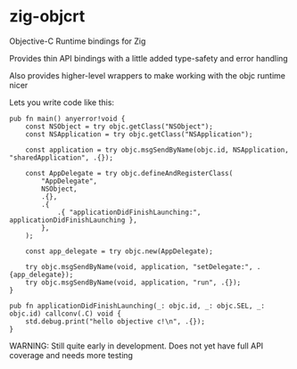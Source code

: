 # zig-objcrt

Objective-C Runtime bindings for Zig 

Provides thin API bindings with a little added type-safety and error handling

Also provides higher-level wrappers to make working with the objc runtime nicer

Lets you write code like this:

```zig
pub fn main() anyerror!void {
    const NSObject = try objc.getClass("NSObject");
    const NSApplication = try objc.getClass("NSApplication");

    const application = try objc.msgSendByName(objc.id, NSApplication, "sharedApplication", .{});

    const AppDelegate = try objc.defineAndRegisterClass(
        "AppDelegate",
        NSObject,
        .{},
        .{
            .{ "applicationDidFinishLaunching:", applicationDidFinishLaunching },
        },
    );

    const app_delegate = try objc.new(AppDelegate);

    try objc.msgSendByName(void, application, "setDelegate:", .{app_delegate});
    try objc.msgSendByName(void, application, "run", .{});
}

pub fn applicationDidFinishLaunching(_: objc.id, _: objc.SEL, _: objc.id) callconv(.C) void {
    std.debug.print("hello objective c!\n", .{});
}
```

WARNING: Still quite early in development. Does not yet have full API coverage and needs more testing
